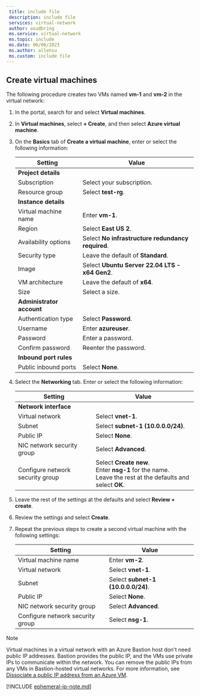 ```yaml
---
 title: include file
 description: include file
 services: virtual-network
 author: asudbring
 ms.service: virtual-network
 ms.topic: include
 ms.date: 06/06/2023
 ms.author: allensu
 ms.custom: include file
---
```


## Create virtual machines

The following procedure creates two VMs named **vm-1** and **vm-2** in the virtual network:

1. In the portal, search for and select **Virtual machines**.

1. In **Virtual machines**, select **+ Create**, and then select **Azure virtual machine**.

1. On the **Basics** tab of **Create a virtual machine**, enter or select the following information:

    | Setting | Value |
    |---|---|
    | **Project details** |  |
    | Subscription | Select your subscription. |
    | Resource group | Select **test-rg**. |
    | **Instance details** |  |
    | Virtual machine name | Enter **vm-1**. |
    | Region | Select **East US 2**. |
    | Availability options | Select **No infrastructure redundancy required**. |
    | Security type | Leave the default of **Standard**. |
    | Image | Select **Ubuntu Server 22.04 LTS - x64 Gen2**. |
    | VM architecture | Leave the default of **x64**. |
    | Size | Select a size. |
    | **Administrator account** |  |
    | Authentication type | Select **Password**. |
    | Username | Enter **azureuser**. |
    | Password | Enter a password. |
    | Confirm password | Reenter the password. |
    | **Inbound port rules** |  |
    | Public inbound ports | Select **None**. |

1. Select the **Networking** tab. Enter or select the following information:

    | Setting | Value |
    |---|---|
    | **Network interface** |  |
    | Virtual network | Select **vnet-1**. |
    | Subnet | Select **subnet-1 (10.0.0.0/24)**. |
    | Public IP | Select **None**. |
    | NIC network security group | Select **Advanced**. |
    | Configure network security group | Select **Create new**. </br> Enter **nsg-1** for the name. </br> Leave the rest at the defaults and select **OK**. |

1. Leave the rest of the settings at the defaults and select **Review + create**.

1. Review the settings and select **Create**.

1. Repeat the previous steps to create a second virtual machine with the following settings:

    | Setting | Value |
    |---|---|
    | Virtual machine name | Enter **vm-2**. |
    | Virtual network | Select **vnet-1**. |
    | Subnet | Select **subnet-1 (10.0.0.0/24)**. |
    | Public IP | Select **None**. |
    | NIC network security group | Select **Advanced**. |
    | Configure network security group | Select **nsg-1**. |

> [!NOTE]
> Virtual machines in a virtual network with an Azure Bastion host don't need public IP addresses. Bastion provides the public IP, and the VMs use private IPs to communicate within the network. You can remove the public IPs from any VMs in Bastion-hosted virtual networks. For more information, see [Dissociate a public IP address from an Azure VM](../articles/virtual-network/ip-services/remove-public-ip-address-vm.md).

[!INCLUDE [ephemeral-ip-note.md](./ephemeral-ip-note.md)]
